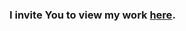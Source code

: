 ### I invite You to view my work [here](https://github.com/98Miquelle11/salesforce/tree/main/CustomerSuccess).
